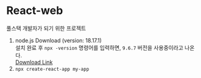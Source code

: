 # React-web
풀스택 개발자가 되기 위한 프로젝트

1. node.js Download (version: 18.17.1)   
설치 완료 후 `npx -version` 명령어를 입력하면, `9.6.7` 버전을 사용중이라고 나온다.   
[Download Link](https://nodejs.org/en)
2. `npx create-react-app my-app`